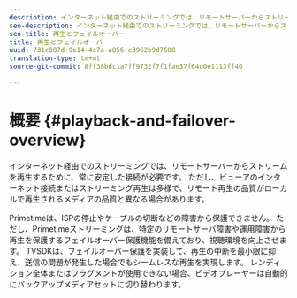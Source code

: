 ```yaml
---
description: インターネット経由でのストリーミングでは、リモートサーバーからストリームを再生するために、常に安定した接続が必要です。 ただし、ビューアのインターネット接続またはストリーミング再生は多様で、リモート再生の品質がローカルで再生されるメディアの品質と異なる場合があります。
seo-description: インターネット経由でのストリーミングでは、リモートサーバーからストリームを再生するために、常に安定した接続が必要です。 ただし、ビューアのインターネット接続またはストリーミング再生は多様で、リモート再生の品質がローカルで再生されるメディアの品質と異なる場合があります。
seo-title: 再生とフェイルオーバー
title: 再生とフェイルオーバー
uuid: 731c087d-9e14-4c7a-a856-c3962b9d7608
translation-type: tm+mt
source-git-commit: 8ff38bdc1a7ff9732f7f1fae37f64d0e1113ff40

---
```



# 概要 {#playback-and-failover-overview}

インターネット経由でのストリーミングでは、リモートサーバーからストリームを再生するために、常に安定した接続が必要です。 ただし、ビューアのインターネット接続またはストリーミング再生は多様で、リモート再生の品質がローカルで再生されるメディアの品質と異なる場合があります。

Primetimeは、ISPの停止やケーブルの切断などの障害から保護できません。 ただし、Primetimeストリーミングは、特定のリモートサーバ障害や運用障害から再生を保護するフェイルオーバー保護機能を備えており、視聴環境を向上させます。 TVSDKは、フェイルオーバー保護を実装して、再生の中断を最小限に抑え、送信の問題が発生した場合でもシームレスな再生を実現します。 レンディション全体またはフラグメントが使用できない場合、ビデオプレーヤーは自動的にバックアップメディアセットに切り替わります。

